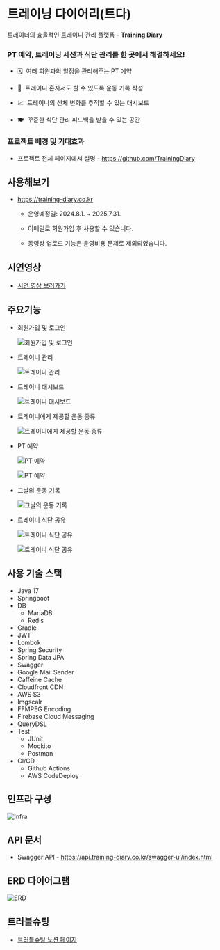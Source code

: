 # 트레이닝 다이어리(트다)

트레이너의 효율적인 트레이니 관리 플랫폼 - **Training Diary**

### PT 예약, 트레이닝 세션과 식단 관리를 한 곳에서 해결하세요!

- 🗓️  여러 회원과의 일정을 관리해주는 PT 예약

- 📝  트레이니 혼자서도 할 수 있도록 운동 기록 작성

- 📈  트레이니의 신체 변화를 추적할 수 있는 대시보드

- 🍽️  꾸준한 식단 관리 피드백을 받을 수 있는 공간

### 프로젝트 배경 및 기대효과

- 프로젝트 전체 페이지에서 설명 - https://github.com/TrainingDiary

## 사용해보기

- https://training-diary.co.kr

    - 운영예정일: 2024.8.1. ~ 2025.7.31.

    - 이메일로 회원가입 후 사용할 수 있습니다.

    - 동영상 업로드 기능은 운영비용 문제로 제외되었습니다.

## 시연영상

- [시연 영상 보러가기](https://www.notion.so/marcel-manual/Training-Diary-9a4729c1df6c4150a189540024803657?pvs=4#928d5ed35f05450aaf050dde4443f318)

## 주요기능

- 회원가입 및 로그인

    ![회원가입 및 로그인](./docs/images/1-signup.gif)

- 트레이니 관리

    ![트레이니 관리](./docs/images/2-trainee.gif)

- 트레이니 대시보드

    ![트레이니 대시보드](./docs/images/3-dashboard.gif)

- 트레이니에게 제공할 운동 종류

    ![트레이니에게 제공할 운동 종류](./docs/images/4-workout-type.gif)

- PT 예약

    ![PT 예약](./docs/images/5-ptcontract.gif)

    ![PT 예약](./docs/images/5-ptcontract2.gif)

- 그날의 운동 기록

    ![그날의 운동 기록](./docs/images/6-workout-session.gif)

- 트레이니 식단 공유

    ![트레이니 식단 공유](./docs/images/7-diet.gif)

    ![트레이니 식단 공유](./docs/images/7-diet2.gif)

## 사용 기술 스택

- Java 17
- Springboot
- DB
    - MariaDB
    - Redis
- Gradle
- JWT
- Lombok
- Spring Security
- Spring Data JPA
- Swagger
- Google Mail Sender
- Caffeine Cache
- Cloudfront CDN
- AWS S3
- Imgscalr
- FFMPEG Encoding
- Firebase Cloud Messaging
- QueryDSL
- Test
    - JUnit
    - Mockito
    - Postman
- CI/CD
    - Github Actions
    - AWS CodeDeploy

## 인프라 구성

![Infra](./docs/images/infra.png)

## API 문서

- Swagger API - https://api.training-diary.co.kr/swagger-ui/index.html

## ERD 다이어그램

![ERD](./docs/images/training-diary-erd.png)

## 트러블슈팅

- [트러블슈팅 노션 페이지](https://www.notion.so/marcel-manual/Training-Diary-9a4729c1df6c4150a189540024803657?pvs=4#d41e66821b1f425f9d3714da08d56b1a)
